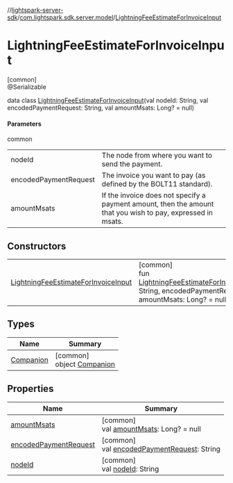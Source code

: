 //[lightspark-server-sdk](../../../index.md)/[com.lightspark.sdk.server.model](../index.md)/[LightningFeeEstimateForInvoiceInput](index.md)

# LightningFeeEstimateForInvoiceInput

[common]\
@Serializable

data class [LightningFeeEstimateForInvoiceInput](index.md)(val nodeId: String, val encodedPaymentRequest: String, val amountMsats: Long? = null)

#### Parameters

common

| | |
|---|---|
| nodeId | The node from where you want to send the payment. |
| encodedPaymentRequest | The invoice you want to pay (as defined by the BOLT11 standard). |
| amountMsats | If the invoice does not specify a payment amount, then the amount that you wish to pay, expressed in msats. |

## Constructors

| | |
|---|---|
| [LightningFeeEstimateForInvoiceInput](-lightning-fee-estimate-for-invoice-input.md) | [common]<br>fun [LightningFeeEstimateForInvoiceInput](-lightning-fee-estimate-for-invoice-input.md)(nodeId: String, encodedPaymentRequest: String, amountMsats: Long? = null) |

## Types

| Name | Summary |
|---|---|
| [Companion](-companion/index.md) | [common]<br>object [Companion](-companion/index.md) |

## Properties

| Name | Summary |
|---|---|
| [amountMsats](amount-msats.md) | [common]<br>val [amountMsats](amount-msats.md): Long? = null |
| [encodedPaymentRequest](encoded-payment-request.md) | [common]<br>val [encodedPaymentRequest](encoded-payment-request.md): String |
| [nodeId](node-id.md) | [common]<br>val [nodeId](node-id.md): String |
